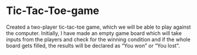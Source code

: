 # Tic-Tac-Toe-game
Created a two-player tic-tac-toe game, which we will be able to play against the computer. Initially, I have made an empty game board which will take inputs from the players and check for the winning condition and if the whole board gets filled, the results will be declared as “You won” or “You lost”.
